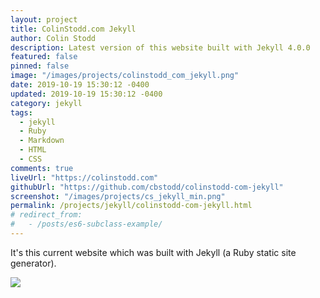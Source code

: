 ```yaml
---
layout: project
title: ColinStodd.com Jekyll
author: Colin Stodd
description: Latest version of this website built with Jekyll 4.0.0
featured: false
pinned: false
image: "/images/projects/colinstodd_com_jekyll.png"
date: 2019-10-19 15:30:12 -0400
updated: 2019-10-19 15:30:12 -0400
category: jekyll
tags:
  - jekyll
  - Ruby
  - Markdown
  - HTML
  - CSS
comments: true
liveUrl: "https://colinstodd.com"
githubUrl: "https://github.com/cbstodd/colinstodd-com-jekyll"
screenshot: "/images/projects/cs_jekyll_min.png"
permalink: /projects/jekyll/colinstodd-com-jekyll.html
# redirect_from:
#   - /posts/es6-subclass-example/
---
```



It's this current website which was built with Jekyll (a Ruby static site generator).

<img src="{{ project.image }}" class="image fit">